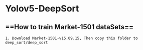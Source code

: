 # Yolov5-DeepSort

## ==How to train Market-1501 dataSets==

```
1. Download Market-1501-v15.09.15, Then copy this folder to deep_sort/deep_sort
```